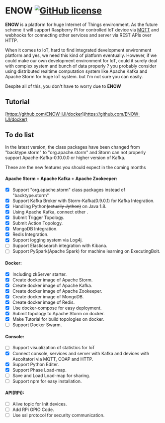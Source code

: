ENOW [![GitHub license](https://img.shields.io/badge/license-Apache%202-blue.svg)](https://github.com/ENOW-IJI/enow)
=====

__ENOW__ is a platform for huge Internet of Things environment. As the future scheme it will support Raspberry Pi for controlled IoT device via [MQTT](http://mqtt.org/) and webhooks for connecting other services and server via REST APIs over HTTP.

When it comes to IoT, hard to find integrated development environment platform and yes, we need this kind of platform eventually.
However, if we could make our own development environment for IoT, could it surely deal with complex system and bunch of data properly ? you probably consider using distributed realtime computation system like Apache Kafka and Apache Storm for huge IoT system. but I'm not sure you can easily.

Despite all of this, you don't have to worry due to __ENOW__

## Tutorial

[https://github.com/ENOW-IJI/docker](https://github.com/ENOW-IJI/docker)

## To do list
In the latest version, the class packages have been changed from "backtype.storm" to "org.apache.storm" and Storm can not properly support Apache-Kafka-0.10.0.0 or higher version of Kafka.

These are the new features you should expect in the coming months

#### Apache Storm + Apache Kafka + Apache Zookeeper:

* [x] Support "org.apache.storm" class packages instead of "backtype.storm"
* [x] Support Kafka Broker with Storm-Kafka(0.9.0.1) for Kafka Integration.
* [x] Handling Python~~(actually Jython)~~ on Java 1.8.
* [x] Using Apache Kafka, connect other .
* [x] Submit Trigger Topology.
* [x] Submit Action Topology.
* [x] MongoDB Integration.
* [x] Redis Integration.
* [x] Support logging system via Log4j.
* [ ] Support Elasticsearch integration with Kibana.
* [ ] Support PySpark(Apache Spark) for machine learning on ExecutingBolt.

#### Docker:

* [x] Including zkServer starter.
* [x] Create docker image of Apache Storm.
* [x] Create docker image of Apache Kafka.
* [x] Create docker image of Apache Zookeeper.
* [x] Create docker image of MongoDB.
* [x] Create docker image of Redis.
* [x] Use docker-compose for easy deployment.
* [x] Submit topology to Apache Storm on docker.
* [x] Make Tutorial for build topologies on docker.
* [ ] Support Docker Swarm.

#### Console:

* [ ] Support visualization of statistics for IoT
* [x] Connect console, services and server with Kafka and devices with Ascoltatori via MQTT, COAP and HTTP.
* [x] Support Python Editer.
* [x] Support Phase Load-map.
* [ ] Save and Load Load-map for sharing.
* [ ] Support npm for easy installation.

#### API(RPi):

* [ ] Alive topic for Init devices.
* [ ] Add RPi GPIO Code.
* [ ] Use ssl protocol for security communication.
